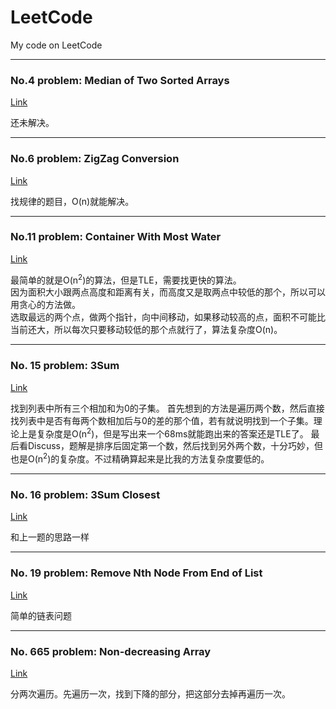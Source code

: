 ﻿# LeetCode
My code on LeetCode 

* * *

### No.4 problem: Median of Two Sorted Arrays
[Link](https://leetcode.com/problems/median-of-two-sorted-arrays/description/)

还未解决。

* * *

### No.6 problem: ZigZag Conversion
[Link](https://leetcode.com/problems/zigzag-conversion/description/)

找规律的题目，O(n)就能解决。

* * *

### No.11 problem: Container With Most Water
[Link](https://leetcode.com/problems/container-with-most-water/description/)

最简单的就是O(n<sup>2</sup>)的算法，但是TLE，需要找更快的算法。<br>
因为面积大小跟两点高度和距离有关，而高度又是取两点中较低的那个，所以可以用贪心的方法做。<br>
选取最远的两个点，做两个指针，向中间移动，如果移动较高的点，面积不可能比当前还大，所以每次只要移动较低的那个点就行了，算法复杂度O(n)。

* * *

### No. 15 problem: 3Sum
[Link](https://leetcode.com/problems/3sum/description/)

找到列表中所有三个相加和为0的子集。
首先想到的方法是遍历两个数，然后直接找列表中是否有毎两个数相加后与0的差的那个值，若有就说明找到一个子集。理论上是复杂度是O(n<sup>2</sup>)，但是写出来一个68ms就能跑出来的答案还是TLE了。
最后看Discuss，题解是排序后固定第一个数，然后找到另外两个数，十分巧妙，但也是O(n<sup>2</sup>)的复杂度。不过精确算起来是比我的方法复杂度要低的。

* * *

### No. 16 problem: 3Sum Closest
[Link](https://leetcode.com/problems/3sum-closest/description/)

和上一题的思路一样

* * *

### No. 19 problem: Remove Nth Node From End of List
[Link](https://leetcode.com/problems/remove-nth-node-from-end-of-list/description/)

简单的链表问题

* * *

### No. 665 problem: Non-decreasing Array
[Link](https://leetcode.com/problems/non-decreasing-array/description/)

分两次遍历。先遍历一次，找到下降的部分，把这部分去掉再遍历一次。